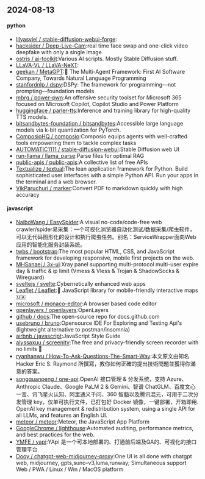 ## 2024-08-13

#### python
* [lllyasviel / stable-diffusion-webui-forge](https://github.com/lllyasviel/stable-diffusion-webui-forge):
* [hacksider / Deep-Live-Cam](https://github.com/hacksider/Deep-Live-Cam):real time face swap and one-click video deepfake with only a single image
* [ostris / ai-toolkit](https://github.com/ostris/ai-toolkit):Various AI scripts. Mostly Stable Diffusion stuff.
* [LLaVA-VL / LLaVA-NeXT](https://github.com/LLaVA-VL/LLaVA-NeXT):
* [geekan / MetaGPT](https://github.com/geekan/MetaGPT):🌟 The Multi-Agent Framework: First AI Software Company, Towards Natural Language Programming
* [stanfordnlp / dspy](https://github.com/stanfordnlp/dspy):DSPy: The framework for programming—not prompting—foundation models
* [mbrg / power-pwn](https://github.com/mbrg/power-pwn):An offensive security toolset for Microsoft 365 focused on Microsoft Copilot, Copilot Studio and Power Platform
* [huggingface / parler-tts](https://github.com/huggingface/parler-tts):Inference and training library for high-quality TTS models.
* [bitsandbytes-foundation / bitsandbytes](https://github.com/bitsandbytes-foundation/bitsandbytes):Accessible large language models via k-bit quantization for PyTorch.
* [ComposioHQ / composio](https://github.com/ComposioHQ/composio):Composio equips agents with well-crafted tools empowering them to tackle complex tasks
* [AUTOMATIC1111 / stable-diffusion-webui](https://github.com/AUTOMATIC1111/stable-diffusion-webui):Stable Diffusion web UI
* [run-llama / llama_parse](https://github.com/run-llama/llama_parse):Parse files for optimal RAG
* [public-apis / public-apis](https://github.com/public-apis/public-apis):A collective list of free APIs
* [Textualize / textual](https://github.com/Textualize/textual):The lean application framework for Python. Build sophisticated user interfaces with a simple Python API. Run your apps in the terminal and a web browser.
* [VikParuchuri / marker](https://github.com/VikParuchuri/marker):Convert PDF to markdown quickly with high accuracy

#### javascript
* [NaiboWang / EasySpider](https://github.com/NaiboWang/EasySpider):A visual no-code/code-free web crawler/spider易采集：一个可视化浏览器自动化测试/数据采集/爬虫软件，可以无代码图形化的设计和执行爬虫任务。别名：ServiceWrapper面向Web应用的智能化服务封装系统。
* [twbs / bootstrap](https://github.com/twbs/bootstrap):The most popular HTML, CSS, and JavaScript framework for developing responsive, mobile first projects on the web.
* [MHSanaei / 3x-ui](https://github.com/MHSanaei/3x-ui):Xray panel supporting multi-protocol multi-user expire day & traffic & ip limit (Vmess & Vless & Trojan & ShadowSocks & Wireguard)
* [sveltejs / svelte](https://github.com/sveltejs/svelte):Cybernetically enhanced web apps
* [Leaflet / Leaflet](https://github.com/Leaflet/Leaflet):🍃 JavaScript library for mobile-friendly interactive maps 🇺🇦
* [microsoft / monaco-editor](https://github.com/microsoft/monaco-editor):A browser based code editor
* [openlayers / openlayers](https://github.com/openlayers/openlayers):OpenLayers
* [github / docs](https://github.com/github/docs):The open-source repo for docs.github.com
* [usebruno / bruno](https://github.com/usebruno/bruno):Opensource IDE For Exploring and Testing Api's (lightweight alternative to postman/insomnia)
* [airbnb / javascript](https://github.com/airbnb/javascript):JavaScript Style Guide
* [alyssaxuu / screenity](https://github.com/alyssaxuu/screenity):The free and privacy-friendly screen recorder with no limits 🎥
* [ryanhanwu / How-To-Ask-Questions-The-Smart-Way](https://github.com/ryanhanwu/How-To-Ask-Questions-The-Smart-Way):本文原文由知名 Hacker Eric S. Raymond 所撰寫，教你如何正確的提出技術問題並獲得你滿意的答案。
* [songquanpeng / one-api](https://github.com/songquanpeng/one-api):OpenAI 接口管理 & 分发系统，支持 Azure、Anthropic Claude、Google PaLM 2 & Gemini、智谱 ChatGLM、百度文心一言、讯飞星火认知、阿里通义千问、360 智脑以及腾讯混元，可用于二次分发管理 key，仅单可执行文件，已打包好 Docker 镜像，一键部署，开箱即用. OpenAI key management & redistribution system, using a single API for all LLMs, and features an English UI.
* [meteor / meteor](https://github.com/meteor/meteor):Meteor, the JavaScript App Platform
* [GoogleChrome / lighthouse](https://github.com/GoogleChrome/lighthouse):Automated auditing, performance metrics, and best practices for the web.
* [YMFE / yapi](https://github.com/YMFE/yapi):YApi 是一个可本地部署的、打通前后端及QA的、可视化的接口管理平台
* [Dooy / chatgpt-web-midjourney-proxy](https://github.com/Dooy/chatgpt-web-midjourney-proxy):One UI is all done with chatgpt web, midjourney, gpts,suno-v3,luma,runway; Simultaneous support Web / PWA / Linux / Win / MacOS platform
